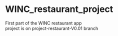 # WINC_restaurant_project
First part of the WINC restaurant app <br>
project is on project-restaurant-V0.01 branch
